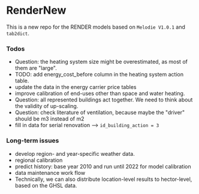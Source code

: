 # RenderNew

This is a new repo for the RENDER models based on `Melodie V1.0.1` and `tab2dict`.

### Todos
 - Question: the heating system size might be overestimated, as most of them are "large".
 - TODO: add energy_cost_before column in the heating system action table.
 - update the data in the energy carrier price tables
 - improve calibration of end-uses other than space and water heating.
 - Question: all represented buildings act together. We need to think about the validity of up-scaling.
 - Question: check literature of ventilation, because maybe the "driver" should be m3 instead of m2
 - fill in data for serial renovation --> `id_building_action = 3`

### Long-term issues
 - develop region- and year-specific weather data.
 - regional calibration
 - predict history: base year 2010 and run until 2022 for model calibration
 - data maintenance work flow
 - Technically, we can also distribute location-level results to hector-level, based on the GHSL data.